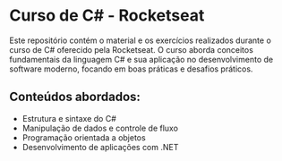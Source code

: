 # Curso de C# - Rocketseat

Este repositório contém o material e os exercícios realizados durante o curso de C# oferecido pela Rocketseat. 
O curso aborda conceitos fundamentais da linguagem C# e sua aplicação no desenvolvimento de software moderno, 
focando em boas práticas e desafios práticos.

## Conteúdos abordados:
- Estrutura e sintaxe do C#
- Manipulação de dados e controle de fluxo
- Programação orientada a objetos
- Desenvolvimento de aplicações com .NET
